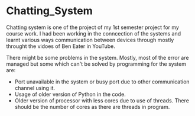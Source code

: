 # Chatting_System
Chatting system is one of the project of my 1st semester project for my course work. I had been working in the conncection of the systems and learnt various ways communication between devices through mostly throught the vidoes of Ben Eater in YouTube. 

There might be some problems in the system. Mostly, most of the error are managed but some which can't be solved by programming for the system are:
- Port unavailable in the system or busy port due to other communication channel using it.
- Usage of older version of Python in the code.
- Older version of processor with less cores due to use of threads. There should be the number of cores as there are threads in program.

